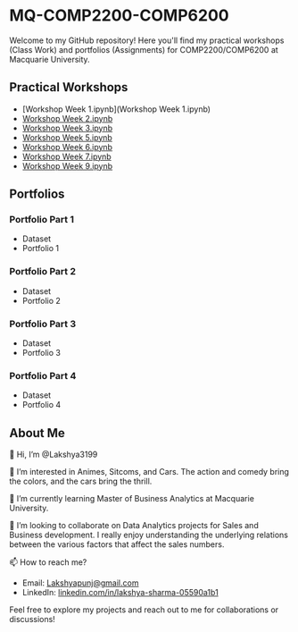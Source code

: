 # MQ-COMP2200-COMP6200

Welcome to my GitHub repository! Here you'll find my practical workshops (Class Work) and portfolios (Assignments) for COMP2200/COMP6200 at Macquarie University.

## Practical Workshops

- [Workshop Week 1.ipynb](Workshop Week 1.ipynb)
- [Workshop Week 2.ipynb](./practical-workshops-Lakshya3199/Workshop%20Week%202.ipynb)
- [Workshop Week 3.ipynb](./practical-workshops-Lakshya3199/Workshop%20Week%203.ipynb)
- [Workshop Week 5.ipynb](./practical-workshops-Lakshya3199/Workshop%20Week%205.ipynb)
- [Workshop Week 6.ipynb](./practical-workshops-Lakshya3199/Workshop%20Week%206.ipynb)
- [Workshop Week 7.ipynb](./practical-workshops-Lakshya3199/Workshop%20Week%207.ipynb)
- [Workshop Week 9.ipynb](./practical-workshops-Lakshya3199/Workshop%20Week%209.ipynb)

## Portfolios

### Portfolio Part 1
- Dataset
- Portfolio 1

### Portfolio Part 2
- Dataset
- Portfolio 2

### Portfolio Part 3
- Dataset
- Portfolio 3

### Portfolio Part 4
- Dataset
- Portfolio 4

## About Me

👋 Hi, I’m @Lakshya3199

👀 I’m interested in Animes, Sitcoms, and Cars. The action and comedy bring the colors, and the cars bring the thrill.

🌱 I’m currently learning Master of Business Analytics at Macquarie University.

💞️ I’m looking to collaborate on Data Analytics projects for Sales and Business development. I really enjoy understanding the underlying relations between the various factors that affect the sales numbers.

📫 How to reach me? 
- Email: Lakshyapunj@gmail.com 
- LinkedIn: [linkedin.com/in/lakshya-sharma-05590a1b1](https://www.linkedin.com/in/lakshya-sharma-05590a1b1)

Feel free to explore my projects and reach out to me for collaborations or discussions!

